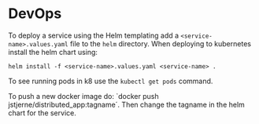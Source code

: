# DevOps

To deploy a service using the Helm templating add a `<service-name>.values.yaml` file to the `helm` directory.
When deploying to kubernetes install the helm chart using:

`helm install -f <service-name>.values.yaml <service-name> .`

To see running pods in k8 use the `kubectl get pods` command.

To push a new docker image do: `docker push jstjerne/distributed_app:tagname´.
Then change the tagname in the helm chart for the service.
